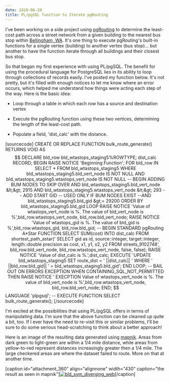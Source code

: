 ```yaml
---
date: 2010-06-28
title: PL/pgSQL function to Iterate pgRouting
---
```


I've been working on a side project using [pgRouting](http://www.mkgeomatics.com/wordpress/?s=pgRouting&searchsubmit=Find) to determine the least-cost path across a street network from a given building to the nearest bus stop within [Bellingham, WA](http://en.wikipedia.org/wiki/Bellingham,_Washington). It's one thing to execute pgRouting's built-in functions for a single vertex (building) to another vertex (bus stop)... but another to have the function iterate through all buildings and their closest bus stop. <!-- more -->

So that began my first experience with using PL/pgSQL. The benefit for using the procedural language for PostgreSQL lies in its ability to loop through collections of records easily. I've posted my function below. It's not pretty, but it's filled with enough notices to let me know where an error occurs, which helped me understand how things were acting each step of the way. Here is the basic idea:



	
  * Loop through a table in which each row has a source and destination vertex

	
  * Execute the pgRouting function using these two vertices, determining the length of the least-cost path.

	
  * Populate a field, 'dist_calc' with the distance.


[sourcecode]
CREATE OR REPLACE FUNCTION bulk_route_generate() RETURNS VOID AS $$
DECLARE
 bld_row bld_wtastops_staging5%ROWTYPE;
 dist_calc RECORD;
BEGIN
 RAISE NOTICE 'Beginning Function';
 FOR bld_row IN SELECT * FROM bld_wtastops_staging5 WHERE bld_wtastops_staging5.bld_vert_node IS NOT NULL
 AND bld_wtastops_staging5.wtastops_vert_node IS NOT NULL
 -- BEGIN ADDING BUM NODES TO SKIP OVER
 AND bld_wtastops_staging5.bld_vert_node &lt;&gt; 2915
 AND bld_wtastops_staging5.wtastops_vert_node &lt;&gt; 293
 -- ADD START GID
 -- USED ONLY IF BUM NODES EXIST
 --AND bld_wtastops_staging5.bld_gid &gt;= 29200
 ORDER BY bld_wtastops_staging5.bld_gid LOOP
 RAISE NOTICE 'Value of wtastops_vert_node is %. The value of bld_vert_node is %',bld_row.wtastops_vert_node, bld_row.bld_vert_node;
 RAISE NOTICE 'Value of wtastops_gid is %. The value of bld_gid is %',bld_row.wtastops_gid, bld_row.bld_gid;
 -- BEGIN STANDARD pgRouting A*Star FUNCTION
 SELECT SUM(cost) INTO dist_calc FROM shortest_path_astar('
 SELECT gid as id,
 source::integer,
 target::integer,
 length::double precision as cost,
 x1, y1, x2, y2
 FROM streets_9102748',
 bld_row.bld_vert_node, bld_row.wtastops_vert_node, false, false);
 RAISE NOTICE 'Value of dist_calc is %.',dist_calc;
 EXECUTE 'UPDATE bld_wtastops_staging5
 SET route_dist = ' ||dist_calc|| '
 WHERE ' ||bld_row.bld_gid|| ' = bld_wtastops_staging5.bld_gid';
 END LOOP;
 -- BAIL OUT ON ERRORS
 EXCEPTION
 WHEN CONTAINING_SQL_NOT_PERMITTED THEN
 RAISE NOTICE ' EXECPTION Value of wtastops_vert_node is %. The value of bld_vert_node is %',bld_row.wtastops_vert_node, bld_row.bld_vert_node;
END;
$$ LANGUAGE 'plpgsql';
-- EXECUTE FUNCTION
SELECT bulk_route_generate();
[/sourcecode]

I'm excited at the possibilities that using PL/pgSQL offers in terms of manipulating data. I'm sure that the above function can be cleaned up quite a bit, too. If I ever have the need to re-visit this or similar problems, I'll be sure to do some serious head-scratching to think about a better approach!

Here is an image of the resulting data generated using [mapnik](http://mapnik.org/). Areas from dark green to light-green are within a 1/4 mile distance, while areas from yellow-to-red represent distances increasingly greater then a 1/4 mile. The large checkered areas are where the dataset failed to route. More on that at another time.

[caption id="attachment_360" align="alignnone" width="430" caption="the result as seen in mapnik"][![bld_sym_diverging_web](http://www.mkgeomatics.com/wordpress/wp-content/uploads/2010/06/bld_sym_diverging_web.png)](http://www.mkgeomatics.com/wordpress/wp-content/uploads/2010/06/bld_sym_diverging_web.png)[/caption]
